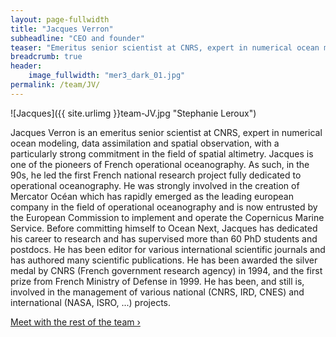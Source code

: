 ```yaml
---
layout: page-fullwidth
title: "Jacques Verron"
subheadline: "CEO and founder"
teaser: "Emeritus senior scientist at CNRS, expert in numerical ocean modeling, data assimilation and spatial observation. He founded Ocean Next in 2017."
breadcrumb: true
header:
    image_fullwidth: "mer3_dark_01.jpg"
permalink: /team/JV/
---
```


![Jacques]({{ site.urlimg }}team-JV.jpg "Stephanie Leroux")

Jacques Verron is an emeritus senior scientist at CNRS, expert in numerical ocean modeling, data assimilation and spatial observation, with a particularly strong commitment in the field of spatial altimetry.
Jacques is one of the pioneers of French operational oceanography. As such, in the 90s, he led the first French national research project fully dedicated to operational oceanography. He was strongly involved in the creation of Mercator Océan which has rapidly emerged as the leading european company in the field of operational oceanography and is now entrusted by the European Commission to implement and operate the Copernicus Marine Service. Before committing himself to Ocean Next, Jacques has dedicated his career to research and has supervised more than 60 PhD students and postdocs. He has been editor for various international scientific journals and has authored many scientific publications. He has been awarded the silver medal by CNRS (French government research agency) in 1994, and the first prize from French Ministry of Defense in 1999. He has been, and still is, involved in the management of  various national (CNRS, IRD, CNES) and international (NASA, ISRO, ...) projects.

<a class="radius button small" href="{{ site.url }}{{ site.baseurl }}/team/">Meet with the rest of the team ›</a>

